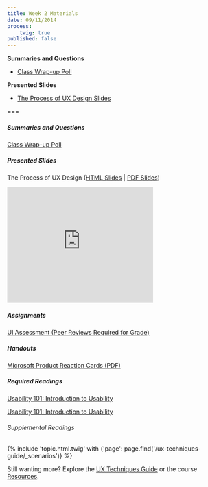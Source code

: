 ```yaml
---
title: Week 2 Materials
date: 09/11/2014
process:
    twig: true
published: false
---
```


**Summaries and Questions**
*   [Class Wrap-up Poll](https://www.polleverywhere.com/free_text_polls/Q0uPhR1IK3F8v6I)

**Presented Slides**
*   [The Process of UX Design Slides](http://slides.com/paulhibbitts/cmpt-363-143-the-process-of-ux-design#/)

===

<style>iframe.embedly-card{float:left;}</style>
##### Summaries and Questions  
[Class Wrap-up Poll](https://www.polleverywhere.com/free_text_polls/Q0uPhR1IK3F8v6I)  

##### Presented Slides  
The Process of UX Design ([HTML Slides](http://slides.com/paulhibbitts/cmpt-363-143-the-process-of-ux-design) | [PDF Slides](https://onedrive.live.com/redir?resid=74D2D06DCB0AFD88!192200&authkey=!ADwIg-t-N2Duvic&ithint=file%2cpdf))  

<div class="row">
  <div class="col s10">
  <div class="video-container"><iframe src="http://slid.es/paulhibbitts/cmpt-363-143-the-process-of-ux-design/embed" height="270" width="340" allowfullscreen="" frameborder="0" scrolling="no"></iframe></div>
  </div>
</div>

##### Assignments  
[UI Assessment (Peer Reviews Required for Grade)](https://canvas.sfu.ca/courses/20703/assignments/98600)  
##### Handouts  
[Microsoft Product Reaction Cards (PDF)](https://onedrive.live.com/redir?resid=74D2D06DCB0AFD88!186925&authkey=!ANX9ZjlT88yPK9Q&ithint=file%2cpdf)  

##### Required Readings  
[Usability 101: Introduction to Usability](http://www.nngroup.com/articles/usability-101-introduction-to-usability/)
<div class="row">
  <div class="col s10">
  <a class="embedly-card" href="http://www.nngroup.com/articles/usability-101-introduction-to-usability/">Usability 101: Introduction to Usability</a>
<script async src="//cdn.embedly.com/widgets/platform.js" charset="UTF-8"></script>
</div>
</div>

###### Supplemental Readings
{% include 'topic.html.twig' with {'page': page.find('/ux-techniques-guide/_scenarios')} %}  

Still wanting more? Explore the [UX Techniques Guide](../../ux-techniques-guide) or the course [Resources](../../resource-collections).  
